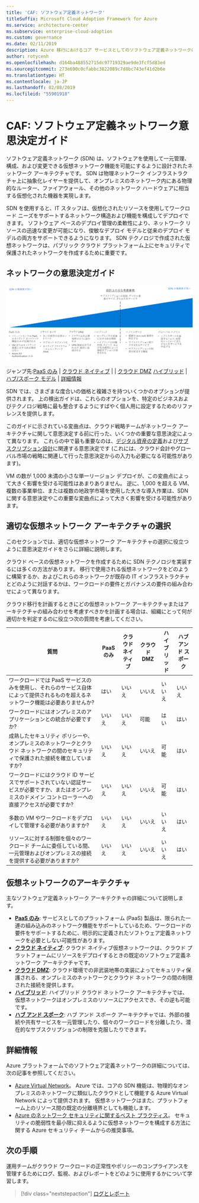 ```yaml
---
title: 'CAF: ソフトウェア定義ネットワーク'
titleSuffix: Microsoft Cloud Adoption Framework for Azure
ms.service: architecture-center
ms.subservice: enterprise-cloud-adoption
ms.custom: governance
ms.date: 02/11/2019
description: Azure 移行におけるコア サービスとしてのソフトウェア定義ネットワークの説明
author: rotycenh
ms.openlocfilehash: d164ba488552715dc97719329ae9de3fcf5d83ed
ms.sourcegitcommit: 273e690c0cfabbc3822089c7d8bc743ef41d2b6e
ms.translationtype: HT
ms.contentlocale: ja-JP
ms.lasthandoff: 02/08/2019
ms.locfileid: "55901918"
---
```

# <a name="caf-software-defined-network-decision-guide"></a>CAF: ソフトウェア定義ネットワーク意思決定ガイド

ソフトウェア定義ネットワーク (SDN) は、ソフトウェアを使用して一元管理、構成、および変更できる仮想ネットワーク機能を可能にするように設計されたネットワーク アーキテクチャです。 SDN は物理ネットワーク インフラストラクチャ上に抽象化レイヤーを提供して、オンプレミスのネットワーク内にある物理的なルーター、ファイアウォール、その他のネットワーク ハードウェアに相当する仮想化された機器を実現します。

SDN を使用すると、IT スタッフは、仮想化されたリソースを使用してワークロード ニーズをサポートするネットワーク構造および機能を構成してデプロイできます。 ソフトウェア ベースのデプロイ管理の柔軟性により、ネットワーク リソースの迅速な変更が可能になり、俊敏なデプロイ モデルと従来のデプロイ モデルの両方をサポートできるようになります。 SDN テクノロジで作成された仮想ネットワークは、パブリック クラウド プラットフォーム上にセキュリティで保護されたネットワークを作成するために重要です。

## <a name="networking-decision-guide"></a>ネットワークの意思決定ガイド

![ネットワーク オプションを最も簡単なものから最も複雑なものまでプロットし、その下に整合するジャンプ リンクを示す](../../_images/discovery-guides/discovery-guide-sdn.png)

ジャンプ先:[PaaS のみ](paas-only.md) | [クラウド ネイティブ](cloud-native.md) | | [クラウド DMZ](cloud-dmz.md) [ハイブリッド](hybrid.md) | [ハブ/スポーク モデル](hub-spoke.md) | [詳細情報](#learn-more)

SDN では、さまざまな度合いの価格と複雑さを持ついくつかのオプションが提供されます。 上の検出ガイドは、これらのオプションを、特定のビジネスおよびテクノロジ戦略に最も整合するようにすばやく個人用に設定するためのリファレンスを提供します。

このガイドに示されている変曲点は、クラウド戦略チームがネットワーク アーキテクチャに関して意思決定する前に行った、いくつかの重要な意思決定によって異なります。 これらの中で最も重要なのは、[デジタル資産の定義](../../digital-estate/overview.md)および[サブスクリプション設計](../subscriptions/overview.md)に関連する意思決定です (これには、クラウド会計やグローバル市場の戦略に関連して行った意思決定からの入力も必要になる可能性があります)。

VM の数が 1,000 未満の小さな単一リージョン デプロイが、この変曲点によって大きく影響を受ける可能性はあまりありません。 逆に、1,000 を超える VM、複数の事業単位、または複数の地政学市場を使用した大きな導入作業は、SDN に関する意思決定やこの重要な変曲点によって大きく影響を受ける可能性があります。

## <a name="choosing-the-right-virtual-networking-architectures"></a>適切な仮想ネットワーク アーキテクチャの選択

このセクションでは、適切な仮想ネットワーク アーキテクチャの選択に役立つように意思決定ガイドをさらに詳細に説明します。

クラウド ベースの仮想ネットワークを作成するために SDN テクノロジを実装するには多くの方法があります。 移行で使用される仮想ネットワークをどのように構築するか、およびこれらのネットワークが既存の IT インフラストラクチャとどのように対話するかは、ワークロードの要件とガバナンスの要件の組み合わせによって異なります。

クラウド移行を計画するときにどの仮想ネットワーク アーキテクチャまたはアーキテクチャの組み合わせを考慮すべきかを計画する場合は、組織にとって何が適切かを判定するのに役立つ次の質問を考慮してください。

| 質問 | PaaS のみ | クラウド ネイティブ | クラウド DMZ | ハイブリッド | ハブ アンド スポーク |
|-----|-----|-----|-----|-----|-----|
| ワークロードでは PaaS サービスのみを使用し、それらのサービス自体によって提供されるものを超えるネットワーク機能は必要ありませんか? | はい | いいえ  | いいえ  | いいえ  | いいえ  |
| ワークロードにはオンプレミスのアプリケーションとの統合が必要ですか? | いいえ  | いいえ  | 可能  | はい | はい |
| 成熟したセキュリティ ポリシーや、オンプレミスのネットワークとクラウド ネットワークの間のセキュリティで保護された接続を確立していますか? | いいえ  | いいえ  | いいえ  | 可能  | はい |
| ワークロードにはクラウド ID サービスでサポートされていない認証サービスが必要ですか、またはオンプレミスのドメイン コントローラーへの直接アクセスが必要ですか? | いいえ  | いいえ  | いいえ  | 可能  | はい |
| 多数の VM やワークロードをデプロイして管理する必要がありますか? | いいえ  | いいえ  | いいえ  | いいえ  | はい |
| リソースに対する制御を個々のワークロード チームに委任している間、一元管理およびオンプレミスの接続を提供する必要がありますか? | いいえ  | いいえ  | いいえ  | いいえ  | はい |

## <a name="virtual-networking-architectures"></a>仮想ネットワークのアーキテクチャ

主なソフトウェア定義ネットワーク アーキテクチャの詳細について説明します。

- [**PaaS のみ**](paas-only.md): サービスとしてのプラットフォーム (PaaS) 製品は、限られた一連の組み込みのネットワーク機能をサポートしているため、ワークロードの要件をサポートするために、明示的に定義されたソフトウェア定義ネットワークを必要としない可能性があります。
- [**クラウド ネイティブ**](cloud-native.md): クラウド ネイティブ仮想ネットワークは、クラウド プラットフォームにリソースをデプロイするときの既定のソフトウェア定義ネットワーク アーキテクチャです。
- [**クラウド DMZ**](cloud-dmz.md): クラウド環境での非武装地帯の実装によってセキュリティ保護される、オンプレミスのネットワークとクラウド ネットワークの間の制限された接続を提供します。
- [**ハイブリッド**](hybrid.md): ハイブリッド クラウド ネットワーク アーキテクチャでは、仮想ネットワークはオンプレミスのリソースにアクセスでき、その逆も可能です。
- [**ハブ アンド スポーク**](hub-spoke.md): ハブ アンド スポーク アーキテクチャでは、外部の接続や共有サービスを一元管理したり、個々のワークロードを分離したり、潜在的なサブスクリプションの制限を克服したりできます。

## <a name="learn-more"></a>詳細情報

Azure プラットフォームでのソフトウェア定義ネットワークの詳細については、次の記事を参照してください。

- [Azure Virtual Network](/azure/virtual-network/virtual-networks-overview)。 Azure では、コアの SDN 機能は、物理的なオンプレミスのネットワークに類似したクラウドとして機能する Azure Virtual Network によって提供されます。 仮想ネットワークはまた、プラットフォーム上のリソース間の既定の分離境界としても機能します。
- [Azure のネットワーク セキュリティに関するベスト プラクティス](/azure/security/azure-security-network-security-best-practices)。 セキュリティの脆弱性を最小限に抑えるように仮想ネットワークを構成する方法に関する Azure セキュリティ チームからの推奨事項。

## <a name="next-steps"></a>次の手順

運用チームがクラウド ワークロードの正常性やポリシーのコンプライアンスを管理するためにログ、監視、およびレポートをどのように使用するかについて学習します。

> [!div class="nextstepaction"]
> [ログとレポート](../log-and-report/overview.md)
